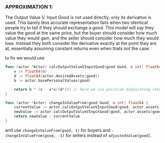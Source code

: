 


### APPROXIMATION 1:
The Output Value V. Input Good is not used directly, only its 
derivative is used. This barely less accurate representation fails when two identical people try to tell if they should exchange a good. This model will say they value the good at the same price, but the buyer should consider how much value they would gain, and the seller should consider how much they would lose. Instead they both consider the derivative exactly at the point they are at, essentially assuming constant returns even when thats not the case.

to fix we would use

``` go
func (actor *Actor) calcOutputValueVInputGood(good Good, n int) float64 {
	x := float64(n)
	d := float64(actor.desiredAssets[good])
	b := actor.basePersonalValues[good]

	return b * (x - x*x/(d*2)) // here we use positive diminishing returns followed by negative returns
}

func (actor *Actor) changeInValueFrom(good Good, n int) float64 {
	currentValue := actor.calcOutputValueVInputGood(good, actor.assets[good])
	newValue := actor.calcOutputValueVInputGood(good, actor.assets[good]+n)
	return newValue - currentValue
}
```

and use `changeInValueFrom(good, 1)` for buyers and `-changeInValueFrom(good, -1)` for sellers instead of `adjustedValue[good]`.
